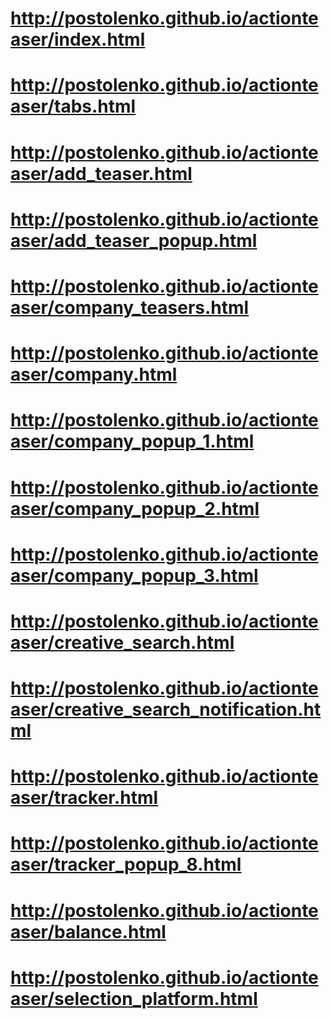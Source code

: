 # http://postolenko.github.io/actionteaser/index.html
# http://postolenko.github.io/actionteaser/tabs.html
# http://postolenko.github.io/actionteaser/add_teaser.html
# http://postolenko.github.io/actionteaser/add_teaser_popup.html
# http://postolenko.github.io/actionteaser/company_teasers.html
# http://postolenko.github.io/actionteaser/company.html
# http://postolenko.github.io/actionteaser/company_popup_1.html
# http://postolenko.github.io/actionteaser/company_popup_2.html
# http://postolenko.github.io/actionteaser/company_popup_3.html
# http://postolenko.github.io/actionteaser/creative_search.html
# http://postolenko.github.io/actionteaser/creative_search_notification.html
# http://postolenko.github.io/actionteaser/tracker.html
# http://postolenko.github.io/actionteaser/tracker_popup_8.html
# http://postolenko.github.io/actionteaser/balance.html
# http://postolenko.github.io/actionteaser/selection_platform.html